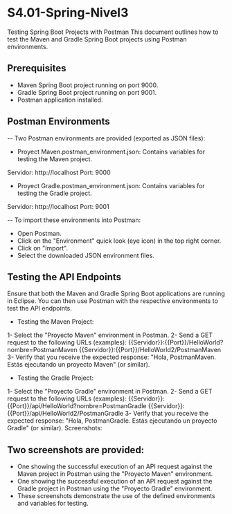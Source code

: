 # S4.01-Spring-Nivel3

Testing Spring Boot Projects with Postman
This document outlines how to test the Maven and Gradle Spring Boot projects using Postman environments.

## Prerequisites
- Maven Spring Boot project running on port 9000.
- Gradle Spring Boot project running on port 9001.
- Postman application installed.

## Postman Environments

-- Two Postman environments are provided (exported as JSON files):

- Proyect Maven.postman_environment.json: Contains variables for testing the Maven project.

Servidor: http://localhost
Port: 9000

- Proyect Gradle.postman_environment.json: Contains variables for testing the Gradle project.

Servidor: http://localhost
Port: 9001

-- To import these environments into Postman:

- Open Postman.
- Click on the "Environment" quick look (eye icon) in the top right corner.
- Click on "Import".
- Select the downloaded JSON environment files.

## Testing the API Endpoints

Ensure that both the Maven and Gradle Spring Boot applications are running in Eclipse. You can then use Postman with the respective environments to test the API endpoints.

- Testing the Maven Project:

1- Select the "Proyecto Maven" environment in Postman.
2- Send a GET request to the following URLs (examples):
{{Servidor}}:{{Port}}/HelloWorld?nombre=PostmanMaven
{{Servidor}}:{{Port}}/HelloWorld2/PostmanMaven
3- Verify that you receive the expected response: "Hola, PostmanMaven. Estás ejecutando un proyecto Maven" (or similar).

- Testing the Gradle Project:

1- Select the "Proyecto Gradle" environment in Postman.
2- Send a GET request to the following URLs (examples):
{{Servidor}}:{{Port}}/api/HelloWorld?nombre=PostmanGradle
{{Servidor}}:{{Port}}/api/HelloWorld2/PostmanGradle
3- Verify that you receive the expected response: "Hola, PostmanGradle. Estás ejecutando un proyecto Gradle" (or similar).
Screenshots:

## Two screenshots are provided:

- One showing the successful execution of an API request against the Maven project in Postman using the "Proyecto Maven" environment.
- One showing the successful execution of an API request against the Gradle project in Postman using the "Proyecto Gradle" environment.
- These screenshots demonstrate the use of the defined environments and variables for testing.
